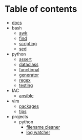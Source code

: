 # Table of contents

* [docs](README.md)
* bash
  * [awk](bash/awk.md)
  * [find](bash/find.md)
  * [scripting](bash/scripting.md)
  * [sed](bash/sed.md)
* python
  * [assert](python/assert.md)
  * [dataclass](python/dataclass.md)
  * [functional](python/functional.md)
  * [generator](python/generator.md)
  * [regex](python/regex.md)
  * [testing](python/testing.md)
* IAC
  * [ansible](IAC/ansible/ansible.md)
* vim
  * [packages](vim/packages.md)
  * [tips](vim/tips.md)
* projects
  * python
	* [filename cleaner](projects/python/renamer/renamer.md)
	* [log watcher](projects/python/logbot/watch.md)
